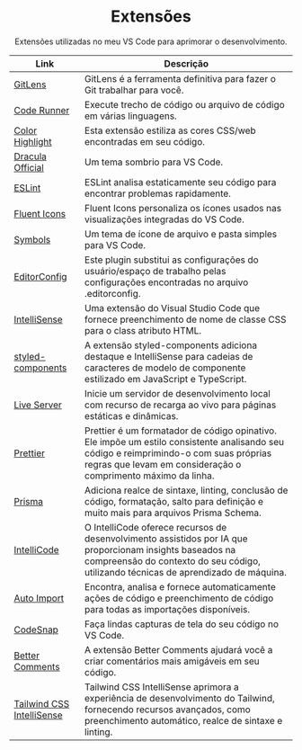 <div align="center">
  <h1>Extensões</h1>  
  <p>Extensões utilizadas no meu VS Code para aprimorar o desenvolvimento.</p>
</div>

Link | Descrição |
|---|---|
| [GitLens](https://marketplace.visualstudio.com/items?itemName=eamodio.gitlens) | GitLens é a ferramenta definitiva para fazer o Git trabalhar para você.
| [Code Runner](https://marketplace.visualstudio.com/items?itemName=formulahendry.code-runner) | Execute trecho de código ou arquivo de código em várias linguagens.
| [Color Highlight](https://marketplace.visualstudio.com/items?itemName=naumovs.color-highlight) | Esta extensão estiliza as cores CSS/web encontradas em seu código.
| [Dracula Official](https://marketplace.visualstudio.com/items?itemName=dracula-theme.dracula) | Um tema sombrio para VS Code.
| [ESLint](https://marketplace.visualstudio.com/items?itemName=dbaeumer.vscode-eslint) | ESLint analisa estaticamente seu código para encontrar problemas rapidamente.
| [Fluent Icons](https://marketplace.visualstudio.com/items?itemName=miguelsolorio.fluent-icons) | Fluent Icons personaliza os ícones usados ​​nas visualizações integradas do VS Code.
| [Symbols](https://marketplace.visualstudio.com/items?itemName=miguelsolorio.symbols) | Um tema de ícone de arquivo e pasta simples para VS Code.
| [EditorConfig](https://marketplace.visualstudio.com/items?itemName=EditorConfig.EditorConfig) | Este plugin substitui as configurações do usuário/espaço de trabalho pelas configurações encontradas no arquivo .editorconfig.
| [IntelliSense](https://marketplace.visualstudio.com/items?itemName=Zignd.html-css-class-completion) | Uma extensão do Visual Studio Code que fornece preenchimento de nome de classe CSS para o class atributo HTML.
| [styled-components](https://marketplace.visualstudio.com/items?itemName=styled-components.vscode-styled-components) | A extensão styled-components adiciona destaque e IntelliSense para cadeias de caracteres de modelo de componente estilizado em JavaScript e TypeScript.
| [Live Server](https://marketplace.visualstudio.com/items?itemName=ritwickdey.LiveServer) | Inicie um servidor de desenvolvimento local com recurso de recarga ao vivo para páginas estáticas e dinâmicas.
| [Prettier](https://marketplace.visualstudio.com/items?itemName=esbenp.prettier-vscode) | Prettier é um formatador de código opinativo. Ele impõe um estilo consistente analisando seu código e reimprimindo-o com suas próprias regras que levam em consideração o comprimento máximo da linha.
| [Prisma](https://marketplace.visualstudio.com/items?itemName=Prisma.prisma) | Adiciona realce de sintaxe, linting, conclusão de código, formatação, salto para definição e muito mais para arquivos Prisma Schema.
| [IntelliCode](https://marketplace.visualstudio.com/items?itemName=VisualStudioExptTeam.vscodeintellicode) | O IntelliCode oferece recursos de desenvolvimento assistidos por IA que proporcionam insights baseados na compreensão do contexto do seu código, utilizando técnicas de aprendizado de máquina.
| [Auto Import](https://marketplace.visualstudio.com/items?itemName=steoates.autoimport) | Encontra, analisa e fornece automaticamente ações de código e preenchimento de código para todas as importações disponíveis.
| [CodeSnap](https://marketplace.visualstudio.com/items?itemName=adpyke.codesnap) | Faça lindas capturas de tela do seu código no VS Code.
| [Better Comments](https://marketplace.visualstudio.com/items?itemName=aaron-bond.better-comments) | A extensão Better Comments ajudará você a criar comentários mais amigáveis ​​em seu código.
| [Tailwind CSS IntelliSense](https://marketplace.visualstudio.com/items?itemName=bradlc.vscode-tailwindcss) | Tailwind CSS IntelliSense aprimora a experiência de desenvolvimento do Tailwind, fornecendo recursos avançados, como preenchimento automático, realce de sintaxe e linting.
